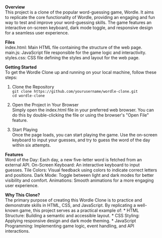 <!-- 
- What
- How
- Why
-->

**Overview** <br>
  This project is a clone of the popular word-guessing game, Wordle. It aims to replicate the core functionality of Wordle,    providing an engaging and fun way to test and improve your word-guessing skills. The game features an interactive on-screen keyboard, dark mode toggle, and responsive design for a seamless user experience.

**Files** <br>
  index.html: Main HTML file containing the structure of the web page.
  main.js: JavaScript file responsible for the game logic and interactivity.
  styles.css: CSS file defining the styles and layout for the web page.

**Getting Started** <br>
  To get the Wordle Clone up and running on your local machine, follow these steps:

  1. Clone the Repository <br>
     ```git clone https://github.com/yourusername/wordle-clone.git``` <br>
     ```cd wordle-clone```

  3. Open the Project in Your Browser <br>
     Simply open the index.html file in your preferred web browser. You can do this by double-clicking the file or using the      browser's "Open File" feature.

  4. Start Playing <br>
     Once the page loads, you can start playing the game. Use the on-screen keyboard to input your guesses, and try to guess      the word of the day within six attempts.

**Features** <br>
    Word of the Day: Each day, a new five-letter word is fetched from an external API.
    On-Screen Keyboard: An interactive keyboard to input guesses.
    Tile Colors: Visual feedback using colors to indicate correct letters and positions.
    Dark Mode: Toggle between light and dark modes for better visibility and comfort.
    Animations: Smooth animations for a more engaging user experience.

**Why This Clone?** <br>
  The primary purpose of creating this Wordle Clone is to practice and demonstrate skills in HTML, CSS, and JavaScript. By     replicating a well-known game, this project serves as a practical example of:
    * HTML Structure: Building a semantic and accessible layout.
    * CSS Styling: Applying responsive design and dark mode theming.
    * JavaScript Programming: Implementing game logic, event handling, and API interactions.
